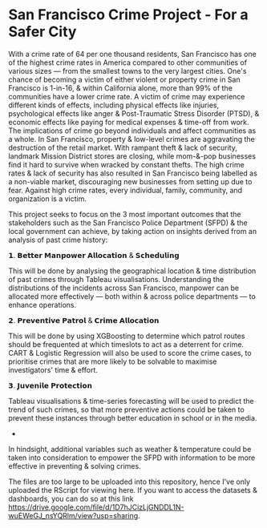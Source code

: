 # San Francisco Crime Project - For a Safer City

With a crime rate of 64 per one thousand residents, San Francisco has one of the highest crime rates in America compared to other communities of various sizes — from the smallest towns to the very largest cities. One's chance of becoming a victim of either violent or property crime in San Francisco is 1-in-16, & within California alone, more than 99% of the communities have a lower crime rate. A victim of crime may experience different kinds of effects, including physical effects like injuries, psychological effects like anger & Post-Traumatic Stress Disorder (PTSD), & economic effects like paying for medical expenses & time-off from work. The implications of crime go beyond individuals and affect communities as a whole. In San Francisco, property & low-level crimes are aggravating the destruction of the retail market. With rampant theft & lack of security, landmark Mission District stores are closing, while mom-&-pop businesses find it hard to survive when wracked by constant thefts. The high crime rates & lack of security has also resulted in San Francisco being labelled as a non-viable market, discouraging new businesses from setting up due to fear. Against high crime rates, every individual, family, community, and organization is a victim.

This project seeks to focus on the 3 most important outcomes that the stakeholders such as the San Francisco Police Department (SFPD) & the local government can achieve, by taking action on insights derived from an analysis of past crime history:

𝟭. 𝗕𝗲𝘁𝘁𝗲𝗿 𝗠𝗮𝗻𝗽𝗼𝘄𝗲𝗿 𝗔𝗹𝗹𝗼𝗰𝗮𝘁𝗶𝗼𝗻 & 𝗦𝗰𝗵𝗲𝗱𝘂𝗹𝗶𝗻𝗴

This will be done by analysing the geographical location & time distribution of past crimes through Tableau visualisations. Understanding the distributions of the incidents across San Francisco, manpower can be allocated more effectively — both within & across police departments — to enhance operations.

𝟮. 𝗣𝗿𝗲𝘃𝗲𝗻𝘁𝗶𝘃𝗲 𝗣𝗮𝘁𝗿𝗼𝗹 & 𝗖𝗿𝗶𝗺𝗲 𝗔𝗹𝗹𝗼𝗰𝗮𝘁𝗶𝗼𝗻

This will be done by using XGBoosting to determine which patrol routes should be frequented at which timeslots to act as a deterrent for crime. CART & Logistic Regression will also be used to score the crime cases, to prioritise crimes that are more likely to be solvable to maximise investigators' time & effort.

𝟯. 𝗝𝘂𝘃𝗲𝗻𝗶𝗹𝗲 𝗣𝗿𝗼𝘁𝗲𝗰𝘁𝗶𝗼𝗻

Tableau visualisations & time-series forecasting will be used to predict the trend of such crimes, so that more preventive actions could be taken to prevent these instances through better education in school or in the media.

-

In hindsight, additional variables such as weather & temperature could be taken into consideration to empower the SFPD with information to be more effective in preventing & solving crimes.

The files are too large to be uploaded into this repository, hence I've only uploaded the RScript for viewing here. If you want to access the datasets & dashboards, you can do so at this link https://drive.google.com/file/d/1D7hJCizLjGNDDL1N-wuEWeGJ_nsYQRlm/view?usp=sharing.
